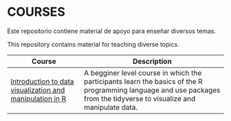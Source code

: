 # COURSES

Este repositorio contiene material de apoyo para enseñar diversos temas.


This repository contains material for teaching diverse topics.


| Course | Description |
| ------ | ----------- |
| [Introduction to data visualization and manipulation in R](https://github.com/sdgamboa/COURSES/tree/main/INTRO_R)| A begginer level course in which the participants learn the basics of the R programming language and use packages from the tidyverse to visualize and manipulate data. |
